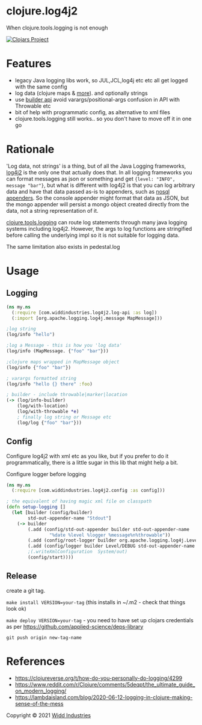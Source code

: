 # clojure.log4j2

When clojure.tools.logging is not enough


[![Clojars Project](https://img.shields.io/clojars/v/com.widdindustries/clojure.log4j2.svg)](https://clojars.org/com.widdindustries/clojure.log4j2)

# Features

* legacy Java logging libs work, so JUL,JCL,log4j etc etc all get logged with the same config
* log data (clojure maps & [more](https://logging.apache.org/log4j/2.x/manual/messages.html)). and optionally strings
* use [builder api](https://logging.apache.org/log4j/2.x/manual/logbuilder.html) avoid varargs/positional-args confusion in API with Throwable etc
* bit of help with programmatic config, as alternative to xml files
* clojure.tools.logging still works.. so you don't have to move off it in one go

# Rationale

'Log data, not strings' is a thing, but of all the Java Logging frameworks, [log4j2](https://logging.apache.org/log4j/2.x/) is the 
only one that actually does that. In all logging frameworks you can format messages as
json or something and get `{level: "INFO", message "bar"}`, but what is different with log4j2
is that you can log arbitrary data and have that data passed as-is to appenders, such as 
[nosql appenders](https://logging.apache.org/log4j/2.x/manual/appenders.html#NoSQLAppender). So the console
appender might format that data as JSON, but the mongo appender will persist a mongo object 
created directly from the data, not a string representation of it.

[clojure.tools.logging](https://github.com/clojure/tools.logging) can route log statements
through many java logging systems including log4j2. However, the args to log
functions are stringified before calling the underlying impl so it is not suitable for logging data.

The same limitation also exists in pedestal.log

# Usage

## Logging 

```clojure
(ns my.ns
  (:require [com.widdindustries.log4j2.log-api :as log])
  (:import [org.apache.logging.log4j.message MapMessage]))

;log string
(log/info "hello")

;log a Message - this is how you 'log data'
(log/info (MapMessage. {"foo" "bar"}))

;clojure maps wrapped in MapMessage object
(log/info {"foo" "bar"})

; varargs formatted string
(log/info "hello {} there" :foo)

; builder - include throwable|marker|location
(-> (log/info-builder)
    (log/with-location)
    (log/with-throwable *e)
    ; finally log string or Message etc
    (log/log {"foo" "bar"}))
```
## Config

Configure log4j2 with xml etc as you like, but if you prefer
to do it programmatically, there is a little sugar in this lib that might help a bit.

Configure logger before logging

```clojure
(ns my.ns
  (:require [com.widdindustries.log4j2.config :as config]))

; the equivalent of having magic xml file on classpath
(defn setup-logging []
  (let [builder (config/builder)
        std-out-appender-name "Stdout"]
    (-> builder
        (.add (config/std-out-appender builder std-out-appender-name
                "%date %level %logger %message%n%throwable"))
        (.add (config/root-logger builder org.apache.logging.log4j.Level/INFO std-out-appender-name))
        (.add (config/logger builder Level/DEBUG std-out-appender-name "my.ns"))
        ;(.writeXmlConfiguration  System/out)
        (config/start))))

```

## Release

create a git tag.

`make install VERSION=your-tag` (this installs in ~/.m2 - check that things look ok)

`make deploy VERSION=your-tag`  - you need to have set up clojars credentials as per https://github.com/applied-science/deps-library

`git push origin new-tag-name`

# References

* https://clojureverse.org/t/how-do-you-personally-do-logging/4299
* https://www.reddit.com/r/Clojure/comments/5deqpt/the_ultimate_guide_on_modern_logging/
* https://lambdaisland.com/blog/2020-06-12-logging-in-clojure-making-sense-of-the-mess


Copyright © 2021 [Widd Industries](https://widdindustries.com/about/)

